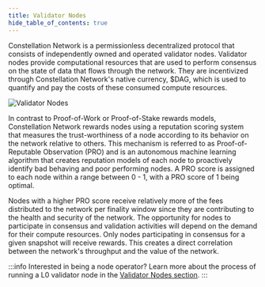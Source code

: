 ```yaml
---
title: Validator Nodes
hide_table_of_contents: true
---
```


<intro-end />

Constellation Network is a permissionless decentralized protocol that consists of independently owned and operated validator nodes. Validator nodes provide computational resources that are used to perform consensus on the state of data that flows through the network. They are incentivized through Constellation Network's native currency, $DAG, which is used to quantify and pay the costs of these consumed compute resources. 

![Validator Nodes](/img/coreconcepts/nodes.png)

In contrast to Proof-of-Work or Proof-of-Stake rewards models, Constellation Network rewards nodes using a reputation scoring system that measures the trust-worthiness of a node according to its behavior on the network relative to others. This mechanism is referred to as Proof-of-Reputable Observation (PRO) and is an autonomous machine learning algorithm that creates reputation models of each node to proactively identify bad behaving and poor performing nodes. A PRO score is assigned to each node within a range between 0 - 1, with a PRO score of 1 being optimal.

Nodes with a higher PRO score receive relatively more of the fees distributed to the network per finality window since they are contributing to the health and security of the network. The opportunity for nodes to participate in consensus and validation activities will depend on the demand for their compute resources. Only nodes participating in consensus for a given snapshot will receive rewards. This creates a direct correlation between the network's throughput and the value of the network.

:::info Interested in being a node operator?
Learn more about the process of running a L0 validator node in the [Validator Nodes section](/nodes).
:::